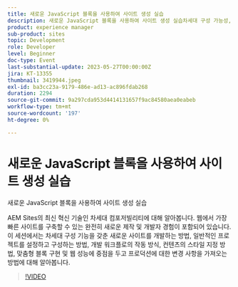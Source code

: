 ```yaml
---
title: 새로운 JavaScript 블록을 사용하여 사이트 생성 실습
description: 새로운 JavaScript 블록을 사용하여 사이트 생성 실습차세대 구성 가능성, AEM Sites의 최신 혁신에 대해 알아봅니다. 웹에서 가장 빠른 사이트를 구축할 수 있는 완전히 새로운 제작 및 개발자 경험이 포함되어 있습니다. 이 세션에서는 차세대 구성 기능을 갖춘 새로운 사이트를 개발하는 방법, 일반적인 프로젝트를 설정하고 구성하는 방법, 개발 워크플로의 작동 방식, 컨텐츠의 스타일 지정 방법, 맞춤형 블록 구현 및 웹 성능에 중점을 두고 프로덕션에 대한 변경 사항을 가져오는 방법에 대해 알아봅니다.
product: experience manager
sub-product: sites
topic: Development
role: Developer
level: Beginner
doc-type: Event
last-substantial-update: 2023-05-27T00:00:00Z
jira: KT-13355
thumbnail: 3419944.jpeg
exl-id: ba3cc23a-9179-486e-ad13-ac896fdab268
duration: 2294
source-git-commit: 9a297cda953d4414131657f9ac84580aea0eabeb
workflow-type: tm+mt
source-wordcount: '197'
ht-degree: 0%

---
```


# 새로운 JavaScript 블록을 사용하여 사이트 생성 실습

새로운 JavaScript 블록을 사용하여 사이트 생성 실습

AEM Sites의 최신 혁신 기술인 차세대 컴포저빌리티에 대해 알아봅니다. 웹에서 가장 빠른 사이트를 구축할 수 있는 완전히 새로운 제작 및 개발자 경험이 포함되어 있습니다. 이 세션에서는 차세대 구성 기능을 갖춘 새로운 사이트를 개발하는 방법, 일반적인 프로젝트를 설정하고 구성하는 방법, 개발 워크플로의 작동 방식, 컨텐츠의 스타일 지정 방법, 맞춤형 블록 구현 및 웹 성능에 중점을 두고 프로덕션에 대한 변경 사항을 가져오는 방법에 대해 알아봅니다.

>[!VIDEO](https://video.tv.adobe.com/v/3419944/?learn=on)
